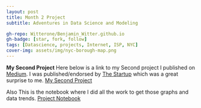 ```yaml
---
layout: post
title: Month 2 Project
subtitle: Adventures in Data Science and Modeling

gh-repo: Witterone/Benjamin_Witter.github.io
gh-badge: [star, fork, follow]
tags: [Datascience, projects, Internet, ISP, NYC]
cover-img: assets/img/nyc-borough-map.png
---
```



**My Second Project**
Here below is a link to my Second project I published on [Medium](https://medium.com/).
I was published/endorsed by [The Startup](https://medium.com/swlh) which was a great surprise to me.
[My Second Project](https://medium.com/@bwitter770/predictable-internet-speeds-in-nyc-8c669ac590bf)

Also This is the notebook where I did all the work to get those graphs and data trends.
[Project Notebook](https://github.com/Witterone/ISP_project/blob/master/Benjamin_Witter_NYC_ISP_Internet_Speed_Project_.ipynb)
